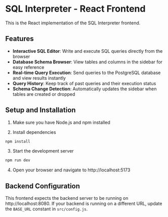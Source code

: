 # SQL Interpreter - React Frontend

This is the React implementation of the SQL Interpreter frontend.

## Features

- **Interactive SQL Editor**: Write and execute SQL queries directly from the browser
- **Database Schema Browser**: View tables and columns in the sidebar for easy reference
- **Real-time Query Execution**: Send queries to the PostgreSQL database and view results instantly
- **Query History**: Keep track of past queries and their execution status
- **Schema Change Detection**: Automatically updates the sidebar when tables are created or dropped

## Setup and Installation

1. Make sure you have Node.js and npm installed

2. Install dependencies
```bash
npm install
```

3. Start the development server
```bash
npm run dev
```

4. Open your browser and navigate to http://localhost:5173

## Backend Configuration

This frontend expects the backend server to be running on http://localhost:8080. If your backend is running on a different URL, update the `BASE_URL` constant in `src/config.js`.
